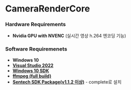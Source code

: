 CameraRenderCore
==================


### Hardware Requirements
* **Nvidia GPU with NVENC** (실시간 영상 h.264 엔코딩 기능)


### Software Requiremenets
* **Windows 10**
* [**Visual Studio 2022**](https://visualstudio.microsoft.com/ko/vs/)
* [**Windows 10 SDK**](https://developer.microsoft.com/en-us/windows/downloads/windows-sdk/)
* [**ffmpeg (full build)**](./docs/install-ffmpeg.md)
* [**Sentech SDK Package(v1.1.2 이상)**](http://fainstec.iptime.org:1274/d/s/mNGNIehU28o4hJENOk36B4g4SNVtSida/rzPhuOMsSve04I9oCrurCAcNMTzwtGzM-0bDA_YCKFgk) - complete로 설치